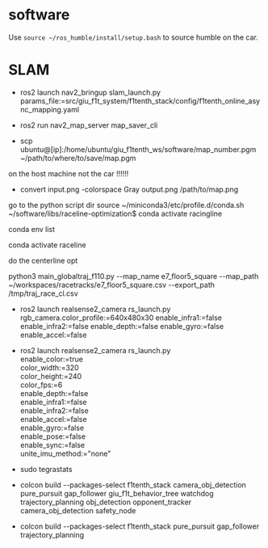 # software
Use `source ~/ros_humble/install/setup.bash` to source humble on the car.

# SLAM 
- ros2 launch nav2_bringup slam_launch.py params_file:=src/giu_f1t_system/f1tenth_stack/config/f1tenth_online_async_mapping.yaml 
 
- ros2 run nav2_map_server map_saver_cli 

- scp ubuntu@[ip]:/home/ubuntu/giu_f1tenth_ws/software/map_number.pgm ~/path/to/where/to/save/map.pgm

on the host machine not the car !!!!!!

- convert input.png -colorspace Gray output.png /path/to/map.png

go to the python script dir
source ~/miniconda3/etc/profile.d/conda.sh 
~/software/libs/raceline-optimization$ conda activate racingline

conda env list

conda activate raceline

do the centerline opt

python3 main_globaltraj_f110.py --map_name e7_floor5_square --map_path ~/workspaces/racetracks/e7_floor5_square.csv --export_path /tmp/traj_race_cl.csv

- ros2 launch realsense2_camera rs_launch.py rgb_camera.color_profile:=640x480x30 enable_infra1:=false enable_infra2:=false enable_depth:=false enable_gyro:=false enable_accel:=false

- ros2 launch realsense2_camera rs_launch.py \
    enable_color:=true \
    color_width:=320 \
    color_height:=240 \
    color_fps:=6 \
    enable_depth:=false \
    enable_infra1:=false \
    enable_infra2:=false \
    enable_accel:=false \
    enable_gyro:=false \
    enable_pose:=false \
    enable_sync:=false \
    unite_imu_method:="none"

- sudo tegrastats

- colcon build --packages-select f1tenth_stack camera_obj_detection pure_pursuit gap_follower giu_f1t_behavior_tree watchdog trajectory_planning obj_detection opponent_tracker camera_obj_detection safety_node

- colcon build --packages-select f1tenth_stack pure_pursuit gap_follower trajectory_planning